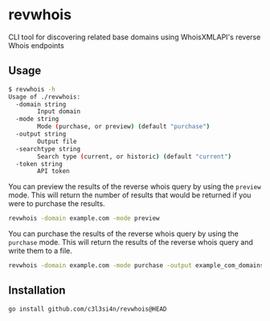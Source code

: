 # revwhois
CLI tool for discovering related base domains using WhoisXMLAPI's reverse Whois endpoints


## Usage

```bash
$ revwhois -h
Usage of ./revwhois:
  -domain string
    	Input domain
  -mode string
    	Mode (purchase, or preview) (default "purchase")
  -output string
    	Output file
  -searchtype string
    	Search type (current, or historic) (default "current")
  -token string
    	API token
```

You can preview the results of the reverse whois query by using the `preview` mode. This will return the number of results that would be returned if you were to purchase the results.

```bash
revwhois -domain example.com -mode preview
```

You can purchase the results of the reverse whois query by using the `purchase` mode. This will return the results of the reverse whois query and write them to a file.

```bash
revwhois -domain example.com -mode purchase -output example_com_domains.txt
```



## Installation

```bash
go install github.com/c3l3si4n/revwhois@HEAD
```
